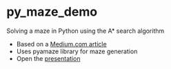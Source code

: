 # py_maze_demo
Solving a maze in Python using the A* search algorithm

- Based on a [Medium.com article]([https://levelup.gitconnected.com](https://levelup.gitconnected.com/a-star-a-search-for-solving-a-maze-using-python-with-visualization-b0cae1c3ba92))
- Uses pyamaze library for maze generation
- Open the [presentation](https://www.canva.com/design/DAFzlO6x9EQ/PrGBA7av_IjlakgPvtO_lA/view?utm_content=DAFzlO6x9EQ&utm_campaign=designshare&utm_medium=link&utm_source=editor)

